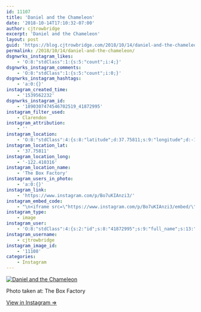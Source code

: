 ```yaml
---
id: 11107
title: 'Daniel and the Chameleon'
date: '2018-10-14T17:10:32-07:00'
author: cjtrowbridge
excerpt: 'Daniel and the Chameleon'
layout: post
guid: 'https://blog.cjtrowbridge.com/2018/10/14/daniel-and-the-chameleon/'
permalink: /2018/10/14/daniel-and-the-chameleon/
dsgnwrks_instagram_likes:
    - 'O:8:"stdClass":1:{s:5:"count";i:4;}'
dsgnwrks_instagram_comments:
    - 'O:8:"stdClass":1:{s:5:"count";i:0;}'
dsgnwrks_instagram_hashtags:
    - 'a:0:{}'
instagram_created_time:
    - '1539562232'
dsgnwrks_instagram_id:
    - '1890307474546702519_41872995'
instagram_filter_used:
    - Clarendon
instagram_attribution:
    - ''
instagram_location:
    - 'O:8:"stdClass":4:{s:8:"latitude";d:37.75811;s:9:"longitude";d:-122.410316;s:4:"name";s:15:"The Box Factory";s:2:"id";i:284570602;}'
instagram_location_lat:
    - '37.75811'
instagram_location_long:
    - '-122.410316'
instagram_location_name:
    - 'The Box Factory'
instagram_users_in_photo:
    - 'a:0:{}'
instagram_link:
    - 'https://www.instagram.com/p/Bo7uKIAnzi3/'
instagram_embed_code:
    - "\n<iframe src=\"https://www.instagram.com/p/Bo7uKIAnzi3/embed/\" width=\"612\" height=\"710\" frameborder=\"0\" scrolling=\"no\" allowtransparency=\"true\" class=\"insta-image-embed\"></iframe>\n"
instagram_type:
    - image
instagram_user:
    - 'O:8:"stdClass":4:{s:2:"id";s:8:"41872995";s:9:"full_name";s:13:"CJ Trowbridge";s:15:"profile_picture";s:141:"https://scontent.cdninstagram.com/vp/f84f0a6bdeca4ac376593587c3ce821c/5C56ED1C/t51.2885-19/s150x150/13724650_1188772791164794_142557231_a.jpg";s:8:"username";s:12:"cjtrowbridge";}'
instagram_username:
    - cjtrowbridge
instagram_image_id:
    - '11108'
categories:
    - Instagram
---
```


[![Daniel and the Chameleon](https://blog.cjtrowbridge.com/wp-content/uploads/2018/10/1539562232-1-1.jpg)](https://www.instagram.com/p/Bo7uKIAnzi3/)

Photo taken at: The Box Factory

[View in Instagram ⇒](https://www.instagram.com/p/Bo7uKIAnzi3/)